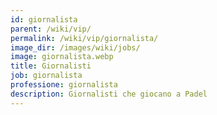 ```yaml
---
id: giornalista
parent: /wiki/vip/
permalink: /wiki/vip/giornalista/
image_dir: /images/wiki/jobs/
image: giornalista.webp
title: Giornalisti
job: giornalista
professione: giornalista
description: Giornalisti che giocano a Padel
---
```

